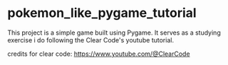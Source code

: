 # pokemon_like_pygame_tutorial
This project is a simple game built using Pygame. It serves as a studying exercise i do following the Clear Code's youtube tutorial.

credits for clear code: https://www.youtube.com/@ClearCode
